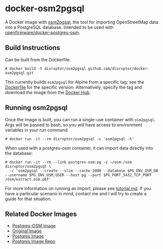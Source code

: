 # docker-osm2pgsql

A Docker image with [osm2pgsql](https://github.com/openstreetmap/osm2pgsql), the tool for importing OpenStreetMap data into a PostgreSQL database. Intended to be used with [openfirmware/docker-postgres-osm](https://github.com/openfirmware/docker-postgres-osm).

## Build Instructions

Can be built from the Dockerfile:

    # docker build -t disrvptor/osm2pgsql github.com/disrvptor/docker-osm2pgsql.git

This currently builds `osm2pgsql` for Alpine from a specific tag; see the [Dockerfile](Dockerfile) for the specific version. Alternatively, specify the tag and download the image from the [Docker Hub](https://hub.docker.com/).

## Running osm2pgsql

Once the image is built, you can run a single-use container with `osm2pgsql`. Args will be passed to bash, so you will have access to environment variables in your run command.

    # docker run -it --rm disrvptor/osm2pgsql -c 'osm2pgsql -h'

When used with a postgres-osm container, it can import data directly into the database:

    # docker run -it --rm --link postgres-osm:pg -v ~/osm:/osm disrvptor/osm2pgsql \
      -c 'osm2pgsql --create --slim --cache 2000 --database $PG_ENV_OSM_DB --username $PG_ENV_OSM_USER --host pg --port $PG_PORT_5432_TCP_PORT /osm/extract.osm.pbf'

For more information on running an import, please see [tutorial.md](tutorial.md). If you have a particular scenario in mind, contact me and I will try to create a guide for that situation.

## Related Docker Images

* [Postgres-OSM Image](https://github.com/openfirmware/docker-postgres-osm)
* [Original Image](https://github.com/openfirmware/docker-osm2pgsql)
* [Postgres Image](https://registry.hub.docker.com/_/postgres/)
* [Postgres Image Repo](https://github.com/docker-library/postgres)


